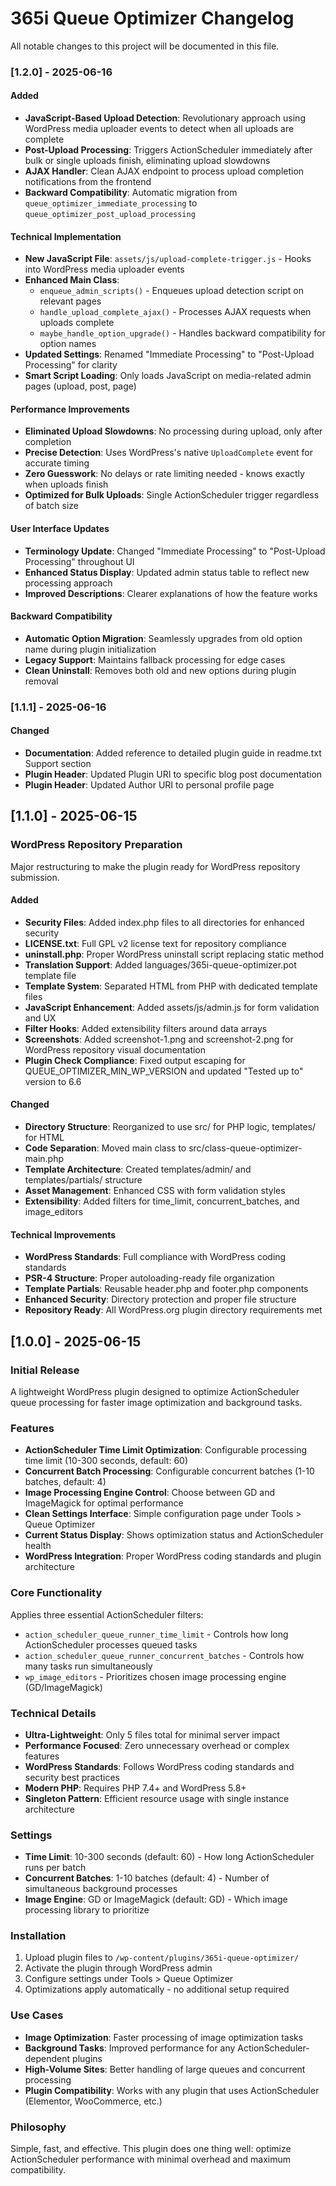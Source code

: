# 365i Queue Optimizer Changelog

All notable changes to this project will be documented in this file.

### [1.2.0] - 2025-06-16

#### Added
- **JavaScript-Based Upload Detection**: Revolutionary approach using WordPress media uploader events to detect when all uploads are complete
- **Post-Upload Processing**: Triggers ActionScheduler immediately after bulk or single uploads finish, eliminating upload slowdowns
- **AJAX Handler**: Clean AJAX endpoint to process upload completion notifications from the frontend
- **Backward Compatibility**: Automatic migration from `queue_optimizer_immediate_processing` to `queue_optimizer_post_upload_processing`

#### Technical Implementation
- **New JavaScript File**: `assets/js/upload-complete-trigger.js` - Hooks into WordPress media uploader events
- **Enhanced Main Class**: 
  - `enqueue_admin_scripts()` - Enqueues upload detection script on relevant pages
  - `handle_upload_complete_ajax()` - Processes AJAX requests when uploads complete
  - `maybe_handle_option_upgrade()` - Handles backward compatibility for option names
- **Updated Settings**: Renamed "Immediate Processing" to "Post-Upload Processing" for clarity
- **Smart Script Loading**: Only loads JavaScript on media-related admin pages (upload, post, page)

#### Performance Improvements
- **Eliminated Upload Slowdowns**: No processing during upload, only after completion
- **Precise Detection**: Uses WordPress's native `UploadComplete` event for accurate timing
- **Zero Guesswork**: No delays or rate limiting needed - knows exactly when uploads finish
- **Optimized for Bulk Uploads**: Single ActionScheduler trigger regardless of batch size

#### User Interface Updates
- **Terminology Update**: Changed "Immediate Processing" to "Post-Upload Processing" throughout UI
- **Enhanced Status Display**: Updated admin status table to reflect new processing approach
- **Improved Descriptions**: Clearer explanations of how the feature works

#### Backward Compatibility
- **Automatic Option Migration**: Seamlessly upgrades from old option name during plugin initialization
- **Legacy Support**: Maintains fallback processing for edge cases
- **Clean Uninstall**: Removes both old and new options during plugin removal

### [1.1.1] - 2025-06-16

#### Changed
- **Documentation**: Added reference to detailed plugin guide in readme.txt Support section
- **Plugin Header**: Updated Plugin URI to specific blog post documentation
- **Plugin Header**: Updated Author URI to personal profile page

## [1.1.0] - 2025-06-15

### WordPress Repository Preparation
Major restructuring to make the plugin ready for WordPress repository submission.

#### Added
- **Security Files**: Added index.php files to all directories for enhanced security
- **LICENSE.txt**: Full GPL v2 license text for repository compliance
- **uninstall.php**: Proper WordPress uninstall script replacing static method
- **Translation Support**: Added languages/365i-queue-optimizer.pot template file
- **Template System**: Separated HTML from PHP with dedicated template files
- **JavaScript Enhancement**: Added assets/js/admin.js for form validation and UX
- **Filter Hooks**: Added extensibility filters around data arrays
- **Screenshots**: Added screenshot-1.png and screenshot-2.png for WordPress repository visual documentation
- **Plugin Check Compliance**: Fixed output escaping for QUEUE_OPTIMIZER_MIN_WP_VERSION and updated "Tested up to" version to 6.6

#### Changed
- **Directory Structure**: Reorganized to use src/ for PHP logic, templates/ for HTML
- **Code Separation**: Moved main class to src/class-queue-optimizer-main.php
- **Template Architecture**: Created templates/admin/ and templates/partials/ structure
- **Asset Management**: Enhanced CSS with form validation styles
- **Extensibility**: Added filters for time_limit, concurrent_batches, and image_editors

#### Technical Improvements
- **WordPress Standards**: Full compliance with WordPress coding standards
- **PSR-4 Structure**: Proper autoloading-ready file organization
- **Template Partials**: Reusable header.php and footer.php components
- **Enhanced Security**: Directory protection and proper file structure
- **Repository Ready**: All WordPress.org plugin directory requirements met

## [1.0.0] - 2025-06-15

### Initial Release
A lightweight WordPress plugin designed to optimize ActionScheduler queue processing for faster image optimization and background tasks.

### Features
- **ActionScheduler Time Limit Optimization**: Configurable processing time limit (10-300 seconds, default: 60)
- **Concurrent Batch Processing**: Configurable concurrent batches (1-10 batches, default: 4)  
- **Image Processing Engine Control**: Choose between GD and ImageMagick for optimal performance
- **Clean Settings Interface**: Simple configuration page under Tools > Queue Optimizer
- **Current Status Display**: Shows optimization status and ActionScheduler health
- **WordPress Integration**: Proper WordPress coding standards and plugin architecture

### Core Functionality
Applies three essential ActionScheduler filters:
- `action_scheduler_queue_runner_time_limit` - Controls how long ActionScheduler processes queued tasks
- `action_scheduler_queue_runner_concurrent_batches` - Controls how many tasks run simultaneously  
- `wp_image_editors` - Prioritizes chosen image processing engine (GD/ImageMagick)

### Technical Details
- **Ultra-Lightweight**: Only 5 files total for minimal server impact
- **Performance Focused**: Zero unnecessary overhead or complex features
- **WordPress Standards**: Follows WordPress coding standards and security best practices
- **Modern PHP**: Requires PHP 7.4+ and WordPress 5.8+
- **Singleton Pattern**: Efficient resource usage with single instance architecture

### Settings
- **Time Limit**: 10-300 seconds (default: 60) - How long ActionScheduler runs per batch
- **Concurrent Batches**: 1-10 batches (default: 4) - Number of simultaneous background processes
- **Image Engine**: GD or ImageMagick (default: GD) - Which image processing library to prioritize

### Installation
1. Upload plugin files to `/wp-content/plugins/365i-queue-optimizer/`
2. Activate the plugin through WordPress admin
3. Configure settings under Tools > Queue Optimizer
4. Optimizations apply automatically - no additional setup required

### Use Cases
- **Image Optimization**: Faster processing of image optimization tasks
- **Background Tasks**: Improved performance for any ActionScheduler-dependent plugins
- **High-Volume Sites**: Better handling of large queues and concurrent processing
- **Plugin Compatibility**: Works with any plugin that uses ActionScheduler (Elementor, WooCommerce, etc.)

### Philosophy
Simple, fast, and effective. This plugin does one thing well: optimize ActionScheduler performance with minimal overhead and maximum compatibility.
